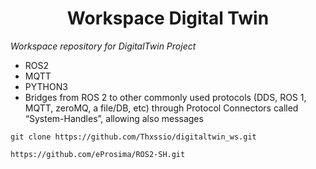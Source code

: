 <h1 align="center"> Workspace Digital Twin </h1>

*Workspace repository for DigitalTwin Project*

* ROS2
* MQTT
* PYTHON3
* Bridges from ROS 2 to other commonly used protocols (DDS, ROS 1, MQTT, zeroMQ, a file/DB, etc) through Protocol Connectors called “System-Handles”, allowing also messages

```
git clone https://github.com/Thxssio/digitaltwin_ws.git

```

```
https://github.com/eProsima/ROS2-SH.git

```
